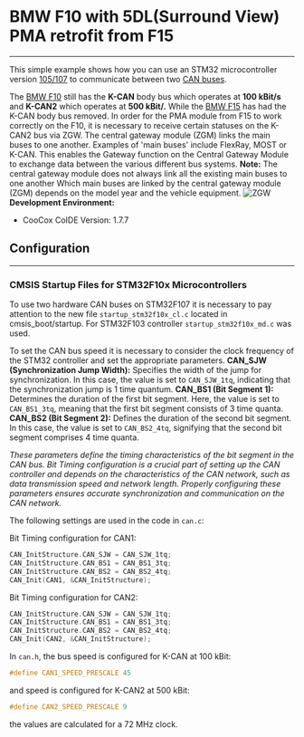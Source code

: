 # BMW F10 with 5DL(Surround View) PMA retrofit from F15
***
This simple example shows how you can use an STM32 microcontroller version [105/107][stm32f10x-url] to communicate between two [CAN buses][CAN-BUS].

The [BMW F10][F10] still has the **K-CAN** body bus which operates at **100 kBit/s** and **K-CAN2** which operates at **500 kBit/.**
While the [BMW F15][F15] has had the K-CAN body bus removed.
In order for the PMA module from F15 to work correctly on the F10, it is necessary to receive certain statuses on the K-CAN2 bus via ZGW.
The central gateway module (ZGM) links the main buses to one another. Examples of 'main buses' include FlexRay, MOST or K-CAN. 
This enables the Gateway function on the Central Gateway Module to exchange data between the various different bus systems.
**Note:** 
The central gateway module does not always link all the existing main buses to one another
Which main buses are linked by the central gateway module (ZGM) depends on the model year and the vehicle equipment.
![ZGW](https://github.com/Viaszx/Mazda-SkyActiv-EngineCoolantTemp/assets/78595419/127cc739-5102-4085-954a-874a6f9d7869)
**Development Environment:**
- CooCox CoIDE Version: 1.7.7

## Configuration
----------------
### CMSIS Startup Files for STM32F10x Microcontrollers
To use two hardware CAN buses on STM32F107 it is necessary to pay attention to the new file `startup_stm32f10x_cl.c` located in cmsis_boot/startup.
For STM32F103 controller `startup_stm32f10x_md.c` was used.

To set the CAN bus speed it is necessary to consider the clock frequency of the STM32 controller and set the appropriate parameters. 
**CAN_SJW (Synchronization Jump Width):**
Specifies the width of the jump for synchronization.
In this case, the value is set to `CAN_SJW_1tq`, indicating that the synchronization jump is 1 time quantum.
**CAN_BS1 (Bit Segment 1):**
Determines the duration of the first bit segment.
Here, the value is set to `CAN_BS1_3tq`, meaning that the first bit segment consists of 3 time quanta.
**CAN_BS2 (Bit Segment 2):**
Defines the duration of the second bit segment.
In this case, the value is set to `CAN_BS2_4tq`, signifying that the second bit segment comprises 4 time quanta.

_These parameters define the timing characteristics of the bit segment in the CAN bus. Bit Timing configuration is a crucial part of setting up the CAN controller and depends on the characteristics of the CAN network, such as data transmission speed and network length. Properly configuring these parameters ensures accurate synchronization and communication on the CAN network._

The following settings are used in the code in `can.c`:

Bit Timing configuration for CAN1:
```c
CAN_InitStructure.CAN_SJW = CAN_SJW_1tq;
CAN_InitStructure.CAN_BS1 = CAN_BS1_3tq;
CAN_InitStructure.CAN_BS2 = CAN_BS2_4tq;
CAN_Init(CAN1, &CAN_InitStructure);
```
Bit Timing configuration for CAN2:
```c
CAN_InitStructure.CAN_SJW = CAN_SJW_1tq;
CAN_InitStructure.CAN_BS1 = CAN_BS1_3tq;
CAN_InitStructure.CAN_BS2 = CAN_BS2_4tq;
CAN_Init(CAN2, &CAN_InitStructure);
```

In `can.h`, the bus speed is configured for K-CAN at 100 kBit:
```c
#define CAN1_SPEED_PRESCALE	45
```
and speed is configured for K-CAN2 at 500 kBit:
```c
#define CAN2_SPEED_PRESCALE 9
```
the values are calculated for a 72 MHz clock.

   [F10]: <https://en.wikipedia.org/wiki/BMW_5_Series_(F10)>
   [F15]: <https://en.wikipedia.org/wiki/BMW_X5_(F15)>
   [CAN-BUS]: <https://www.can-cia.org/can-knowledge/can/classical-can/>
   [stm32-url]: <https://www.st.com/en/microcontrollers-microprocessors/stm32f103c8.html>
   [stm32f10x-url]: <https://www.st.com/en/microcontrollers-microprocessors/stm32f105-107.html>
